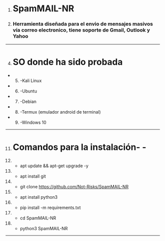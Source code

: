 1. # SpamMAIL-NR
2. ### Herramienta diseñada para el envio de mensajes masivos vía correo electronico, tiene soporte de Gmail, Outlook y Yahoo

------------


4. # SO donde ha sido probada
- 5. -Kali Linux
- 6. -Ubuntu
- 7. -Debian
- 8. -Termux (emulador android de terminal)
- 9. -Windows 10

------------


11. # Comandos para la instalación- - 
12. - apt update && apt-get upgrade -y
13. - apt install git
14. - git clone https://github.com/Not-Risks/SpamMAIL-NR
15. - apt install python3
16. - pip install -m requirements.txt
17. - cd SpamMAIL-NR
18. - python3 SpamMAIL-NR

------------
